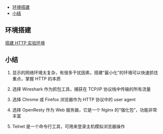 <!-- TOC -->

- [环境搭建](#环境搭建)
- [小结](#小结)

<!-- /TOC -->

## 环境搭建

[搭建 HTTP 实验环境](https://time.geekbang.org/column/article/100124)

## 小结

1. 显示的网络环境太复杂，有很多干扰因素，搭建“最小化”的环境可以快速抓住重点，掌握 HTTP 的本质

2. 选择 Wireshark 作为抓包工具，捕获在 TCP/IP 协议栈中传输的所有流量

3. 选择 Chrome 或 Firefox 浏览器作为 HTTP 协议中的 user agent

4. 选择 OpenResty 作为 Web 服务器，它是一个 Nginx 的“强化包”，功能非常丰富

5. Telnet 是一个命令行工具，可用来登录主机模拟浏览器操作
